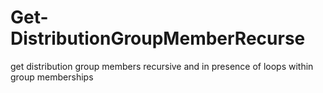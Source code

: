 # Get-DistributionGroupMemberRecurse
get distribution group members recursive and in presence of loops within group memberships
